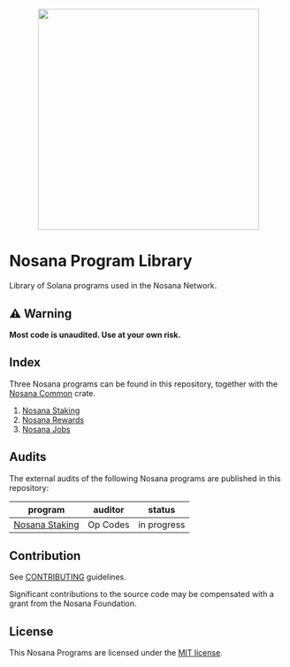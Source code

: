 <h1 align="center">
  <br>
   <img width="400" src="https://nosana.io/img/Nosana_Logo_vertical_color_black.svg" />
  <br>
</h1>

# Nosana Program Library

Library of Solana programs used in the Nosana Network.

## ⚠ Warning

**Most code is unaudited. Use at your own risk.**

## Index

Three Nosana programs can be found in this repository, together with the [Nosana Common](docs/common.md) crate.

1. [Nosana Staking](docs/staking.md)
2. [Nosana Rewards](docs/rewards.md)
3. [Nosana Jobs](docs/jobs.md)

## Audits

The external audits of the following Nosana programs are published in this repository:

| program                                              | auditor  | status      |
|------------------------------------------------------|----------|-------------|
| [Nosana Staking](audits/NOSANA_STAKING_REPORT_1.pdf) | Op Codes | in progress |

## Contribution

See [CONTRIBUTING](CONTRIBUTING.md) guidelines.

Significant contributions to the source code may be compensated with a grant from the Nosana Foundation.

## License

This Nosana Programs are licensed under the [MIT license](LICENSE).
